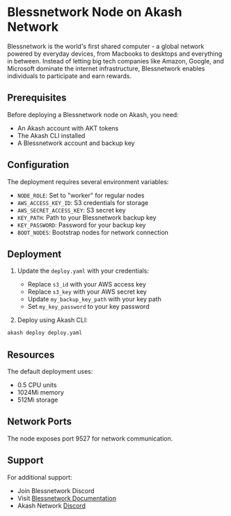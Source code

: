 # Blessnetwork Node on Akash Network

Blessnetwork is the world's first shared computer - a global network powered by everyday devices, from Macbooks to desktops and everything in between. Instead of letting big tech companies like Amazon, Google, and Microsoft dominate the internet infrastructure, Blessnetwork enables individuals to participate and earn rewards.

## Prerequisites

Before deploying a Blessnetwork node on Akash, you need:

- An Akash account with AKT tokens
- The Akash CLI installed
- A Blessnetwork account and backup key

## Configuration

The deployment requires several environment variables:

- `NODE_ROLE`: Set to "worker" for regular nodes
- `AWS_ACCESS_KEY_ID`: S3 credentials for storage
- `AWS_SECRET_ACCESS_KEY`: S3 secret key
- `KEY_PATH`: Path to your Blessnetwork backup key
- `KEY_PASSWORD`: Password for your backup key
- `BOOT_NODES`: Bootstrap nodes for network connection

## Deployment

1. Update the `deploy.yaml` with your credentials:
   - Replace `s3_id` with your AWS access key
   - Replace `s3_key` with your AWS secret key
   - Update `my_backup_key_path` with your key path
   - Set `my_key_password` to your key password

2. Deploy using Akash CLI:
```bash
akash deploy deploy.yaml
```

## Resources

The default deployment uses:
- 0.5 CPU units
- 1024Mi memory
- 512Mi storage

## Network Ports

The node exposes port 9527 for network communication.

## Support

For additional support:
- Join Blessnetwork Discord
- Visit [Blessnetwork Documentation](https://docs.bless.network)
- Akash Network [Discord](https://discord.akash.network)
